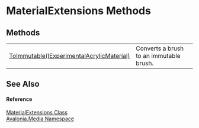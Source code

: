 # MaterialExtensions Methods




## Methods
<table>
<tr>
<td><a href="M_Avalonia_Media_MaterialExtensions_ToImmutable">ToImmutable(IExperimentalAcrylicMaterial)</a></td>
<td>Converts a brush to an immutable brush.</td>
</tr>
</table>

## See Also


#### Reference
<a href="T_Avalonia_Media_MaterialExtensions">MaterialExtensions Class</a>  
<a href="N_Avalonia_Media">Avalonia.Media Namespace</a>  
